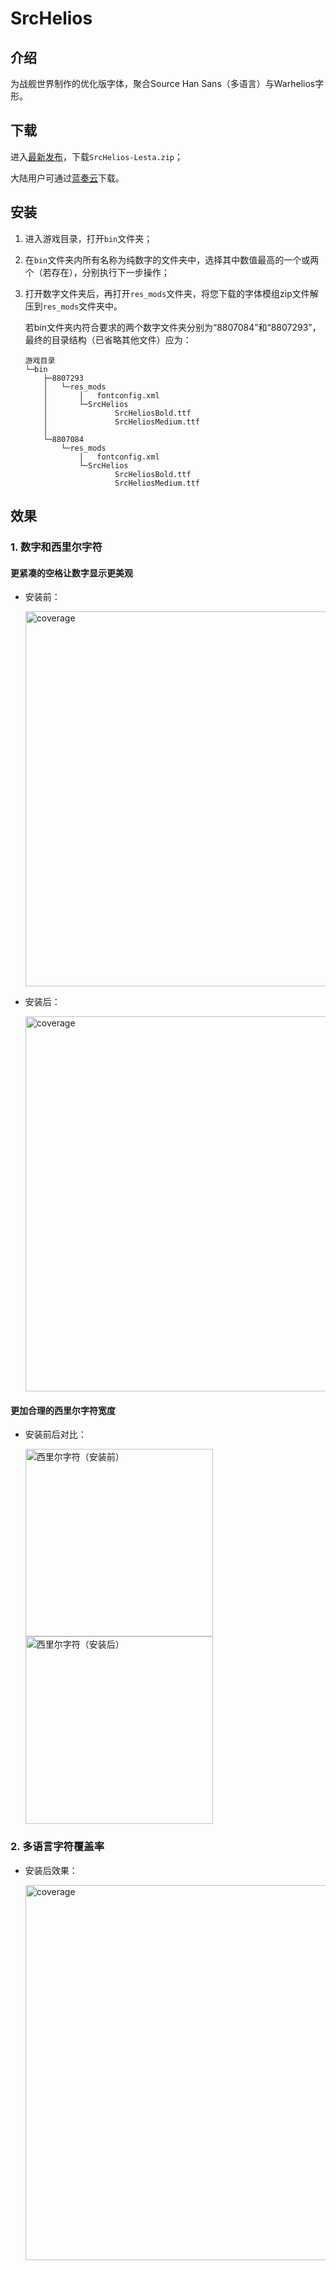 # SrcHelios
## 介绍
为战舰世界制作的优化版字体，聚合Source Han Sans（多语言）与Warhelios字形。
## 下载
进入[最新发布](https://github.com/LocalizedKorabli/SrcHelios/releases/latest)，下载`SrcHelios-Lesta.zip`；

大陆用户可通过[蓝奏云](https://tapio.lanzn.com/b0nyjuylc)下载。
## 安装
1. 进入游戏目录，打开`bin`文件夹；
2. 在`bin`文件夹内所有名称为纯数字的文件夹中，选择其中数值最高的一个或两个（若存在），分别执行下一步操作；
3. 打开数字文件夹后，再打开`res_mods`文件夹，将您下载的字体模组zip文件解压到`res_mods`文件夹中。

    若bin文件夹内符合要求的两个数字文件夹分别为“8807084”和“8807293”，最终的目录结构（已省略其他文件）应为：
    ```
    游戏目录
    └─bin
        ├─8807293
        │   └─res_mods
        │       │   fontconfig.xml
        │       └─SrcHelios
        │               SrcHeliosBold.ttf
        │               SrcHeliosMedium.ttf
        │
        └─8807084
            └─res_mods
                │   fontconfig.xml
                └─SrcHelios
                        SrcHeliosBold.ttf
                        SrcHeliosMedium.ttf
    ```
## 效果
### 1. 数字和西里尔字符

#### 更紧凑的空格让数字显示更美观

- 安装前：

    <img width="600" alt="coverage" src="https://github.com/user-attachments/assets/469088e7-13d8-4f89-9fea-d30a00ce7f90">

- 安装后：

    <img width="600" alt="coverage" src="https://github.com/user-attachments/assets/f26bb205-e44d-40fc-a882-e70bf3594a51">

#### 更加合理的西里尔字符宽度

- 安装前后对比：

    <div align="left">
    <img src="https://github.com/user-attachments/assets/aaef3935-215b-4c5b-9cce-95c144e48152" alt="西里尔字符（安装前）" width="300" style="margin-right: 10px;">
    <img src="https://github.com/user-attachments/assets/dc01ec4c-bdb4-411c-a022-cba238f5c96c" alt="西里尔字符（安装后）" width="300" style="margin-right: 10px;">
    </div>


### 2. 多语言字符覆盖率

- 安装后效果：

    <img width="600" alt="coverage" src="https://github.com/user-attachments/assets/98a7eb8b-ade5-4997-94b7-097c40614997">
